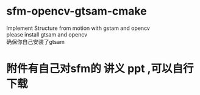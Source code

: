 # sfm-opencv-gtsam-cmake
 Implement Structure from motion with gstam and opencv  
 please install gtsam and opencv  
 确保你自己安装了gtsam
# 附件有自己对sfm的 讲义 ppt ,可以自行下载
